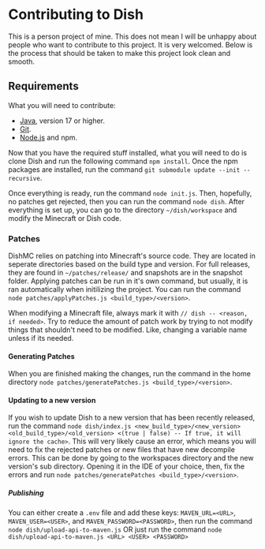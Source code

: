 # Contributing to Dish

This is a person project of mine. This does not mean I will be unhappy about people who want to contribute to this project. It is very welcomed. Below is the process that should be taken to make this project look clean and smooth.

## Requirements

What you will need to contribute:

- [Java](https://adoptium.net/), version 17 or higher.
- [Git](https://git-scm.com/downloads).
- [Node.js](https://nodejs.org/en) and npm.

Now that you have the required stuff installed, what you will need to do is clone Dish and run the following command `npm install`. Once the npm packages are installed, run the command `git submodule update --init --recursive`.

Once everything is ready, run the command `node init.js`. Then, hopefully, no patches get rejected, then you can run the command `node dish`. After everything is set up, you can go to the directory `~/dish/workspace` and modify the Minecraft or Dish code.

### Patches

DishMC relies on patching into Minecraft's source code. They are located in seperate directories based on the build type and version. For full releases, they are found in `~/patches/release/` and snapshots are in the snapshot folder. Applying patches can be run in it's own command, but usually, it is ran automatically when initilizing the project. You can run the command `node patches/applyPatches.js <build_type>/<version>`.

When modifying a Minecraft file, always mark it with `// dish -- <reason, if needed>`. Try to reduce the amount of patch work by trying to not modify things that shouldn't need to be modified. Like, changing a variable name unless if its needed.

#### Generating Patches

When you are finished making the changes, run the command in the home directory `node patches/generatePatches.js <build_type>/<version>`.

#### Updating to a new version

If you wish to update Dish to a new version that has been recently released, run the command `node dish/index.js <new_build_type>/<new_version> <old_build_type>/<old_version> <(true | false) -- If true, it will ignore the cache>`. This will very likely cause an error, which means you will need to fix the rejected patches or new files that have new decompile errors. This can be done by going to the workspaces directory and the new version's sub directory. Opening it in the IDE of your choice, then, fix the errors and run `node patches/generatePatches <build_type>/<version>`.

##### Publishing

You can either create a `.env` file and add these keys: `MAVEN_URL=<URL>`, `MAVEN_USER=<USER>`, and `MAVEN_PASSWORD=<PASSWORD>`, then run the command `node dish/upload-api-to-maven.js` OR just run the command `node dish/upload-api-to-maven.js <URL> <USER> <PASSWORD>`
